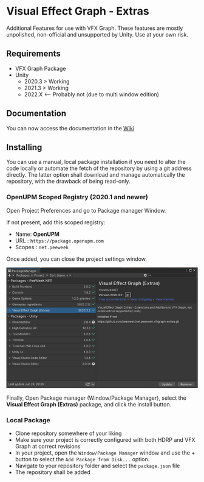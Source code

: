 # Visual Effect Graph - Extras

Additional Features for use with VFX Graph. These features are mostly unpolished, non-official and unsupported by Unity. Use at your own risk.

## Requirements

* VFX Graph Package
* Unity
  * 2020.3 > Working
  * 2021.3 > Working
  * 2022.X <-- Probably not (due to multi window edition)

## Documentation

You can now access the documentation in the [Wiki](https://github.com/peeweek/net.peeweek.vfxgraph-extras/wiki)

## Installing

You can use a manual, local package installation if you need to alter the code locally or automate the fetch of the repository by using a git address directly. The latter option shall download and manage automatically the repository, with the drawback of being read-only.

### OpenUPM Scoped Registry (2020.1 and newer)

Open Project Preferences and go to Package manager Window.

If not present, add this scoped registry:

* Name: **OpenUPM**
* URL : `https://package.openupm.com`
* Scopes : `net.peeweek`

Once added, you can close the project settings window.

![](https://raw.githubusercontent.com/peeweek/net.peeweek.vfxgraph-extras/master/Documentation%7E/PackageManager.png)

Finally, Open Package manager (Window/Package Manager), select the **Visual Effect Graph (Extras)** package, and click the install button.

### Local Package

* Clone repository somewhere of your liking
* Make sure your project is correctly configured with both HDRP and VFX Graph at correct revisions 
* In your project, open the `Window/Package Manager` window and use the + button to select the `Add Package from Disk...` option.
* Navigate to your repository folder and select the `package.json` file
* The repository shall be added
